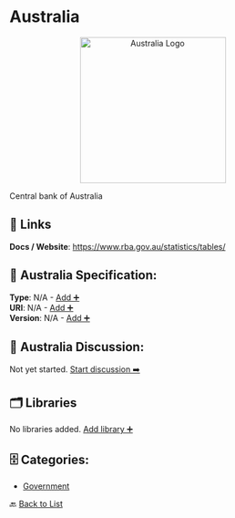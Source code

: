 # Australia
<p align="center">
    <img width="256" src="https://raw.githubusercontent.com/apis-list/apis-list/main/apis/australia/logo_256x256.png" alt="Australia Logo"/>
</p>
Central bank of Australia

##  🔗 Links
**Docs / Website**: https://www.rba.gov.au/statistics/tables/

## 🧬 Australia Specification:
**Type**: N/A - [Add ➕](https://github.com/apis-list/apis-list/edit/main/apis.yaml#L1039)  
**URI**: N/A - [Add ➕](https://github.com/apis-list/apis-list/edit/main/apis.yaml#L1039)  
**Version**: N/A - [Add ➕](https://github.com/apis-list/apis-list/edit/main/apis.yaml#L1039)

## 💬 Australia Discussion:
Not yet started. [Start discussion ➡️](https://github.com/apis-list/apis-list/discussions/new)

## 🗂️ Libraries

No libraries added. [Add library ➕](https://github.com/apis-list/apis-list/edit/main/apis.yaml#L1039)    


## 🗄️ Categories:
- [Government](https://github.com/apis-list/apis-list#government-)

🔙  [Back to List](https://github.com/apis-list/apis-list)
